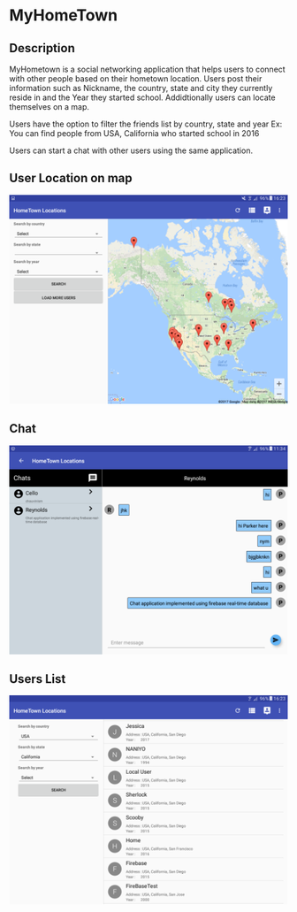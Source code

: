# MyHomeTown

## Description
MyHometown is a social networking application that helps users to connect with other people based on their hometown location.
Users post their information such as Nickname, the country, state and city they currently reside in and the Year they started school.
Addidtionally users can locate themselves on a map. 

Users have the option to filter the friends list by country, state and year
Ex: You can find people from USA, California who started school in 2016

Users can start a chat with other users using the same application.

## User Location on map
![Alt text](/MyHometown/screenshots/ht_mapview.png?raw=true "Location of users on map")

## Chat 
![Alt text](/MyHometown/screenshots/ht_chat.png?raw=true "Chat")

## Users List
![Alt text](/MyHometown/screenshots/ht_listview.png?raw=true "ist View")
